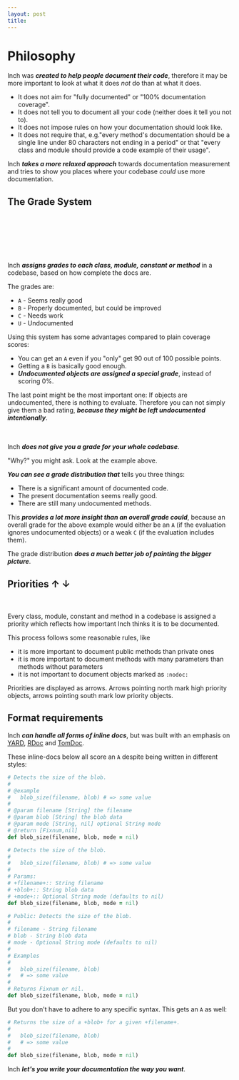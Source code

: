 ```yaml
---
layout: post
title:
---
```



# Philosophy

Inch was ***created to help people document their code***, therefore it may be more important to look at what it does *not* do than at what it does.

* It does not aim for "fully documented" or "100% documentation coverage".
* It does not tell you to document all your code (neither does it tell you not to).
* It does not impose rules on how your documentation should look like.
* It does not require that, e.g."every method's documentation should be a single line under 80 characters not ending in a period" or that "every class and module should provide a code example of their usage".

Inch ***takes a more relaxed approach*** towards documentation measurement and tries to show you places where your codebase *could* use more documentation.



## The Grade System

<div class="screenshot">
  <div style="height: 90px; background-image: url(public/images/quickstart-optparse.png); background-position: 0 -324px;"></div>
</div>

Inch ***assigns grades to each class, module, constant or method*** in a codebase, based on how complete the docs are.

The grades are:

* `A` - Seems really good
* `B` - Properly documented, but could be improved
* `C` - Needs work
* `U` - Undocumented

Using this system has some advantages compared to plain coverage scores:

* You can get an `A` even if you "only" get 90 out of 100 possible points.
* Getting a `B` is basically good enough.
* ***Undocumented objects are assigned a special grade***, instead of scoring 0%.

The last point might be the most important one: If objects are undocumented, there is nothing to evaluate. Therefore you can not simply give them a bad rating, ***because they might be left undocumented intentionally***.




<div class="screenshot">
  <div style="height: 20px; background-image: url(public/images/introduction-grade-distribution.png);"></div>
</div>

Inch ***does not give you a grade for your whole codebase***.

"Why?" you might ask. Look at the example above.

***You can see a grade distribution that*** tells you three things:

* There is a significant amount of documented code.
* The present documentation seems really good.
* There are still many undocumented methods.

This ***provides a lot more insight than an overall grade could***, because an overall grade for the above example would either be an `A` (if the evaluation ignores undocumented objects) or a weak `C` (if the evaluation includes them).

The grade distribution ***does a much better job of painting the bigger picture***.



## Priorities  ↑ ↓

<div class="screenshot">
  <div style="height: 20px; background-image: url(public/images/quickstart-optparse.png); background-position: 0 -575px;"></div>
</div>

Every class, module, constant and method in a codebase is assigned a priority which reflects how important Inch thinks it is to be documented.

This process follows some reasonable rules, like

* it is more important to document public methods than private ones
* it is more important to document methods with many parameters than methods without parameters
* it is not important to document objects marked as `:nodoc:`

Priorities are displayed as arrows. Arrows pointing north mark high priority objects, arrows pointing south mark low priority objects.



## Format requirements

Inch ***can handle all forms of inline docs***, but was built with an emphasis on [YARD](http://yardoc.org/), [RDoc](http://rdoc.rubyforge.org/) and [TomDoc](http://tomdoc.org/).


These inline-docs below all score an `A` despite being written in different styles:

<small></small>

```ruby
# Detects the size of the blob.
#
# @example
#   blob_size(filename, blob) # => some value
#
# @param filename [String] the filename
# @param blob [String] the blob data
# @param mode [String, nil] optional String mode
# @return [Fixnum,nil]
def blob_size(filename, blob, mode = nil)
```

<small></small>

```ruby
# Detects the size of the blob.
#
#   blob_size(filename, blob) # => some value
#
# Params:
# +filename+:: String filename
# +blob+:: String blob data
# +mode+:: Optional String mode (defaults to nil)
def blob_size(filename, blob, mode = nil)
```

<small></small>

```ruby
# Public: Detects the size of the blob.
#
# filename - String filename
# blob - String blob data
# mode - Optional String mode (defaults to nil)
#
# Examples
#
#   blob_size(filename, blob)
#   # => some value
#
# Returns Fixnum or nil.
def blob_size(filename, blob, mode = nil)
```


But you don't have to adhere to any specific syntax. This gets an `A` as well:

```ruby
# Returns the size of a +blob+ for a given +filename+.
#
#   blob_size(filename, blob)
#   # => some value
#
def blob_size(filename, blob, mode = nil)
```

Inch ***let's you write your documentation the way you want***.


